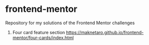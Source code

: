 # frontend-mentor
Repository for my solutions of the Frontend Mentor challenges
1. Four card feature section https://maknetaro.github.io/frontend-mentor/four-cards/index.html
